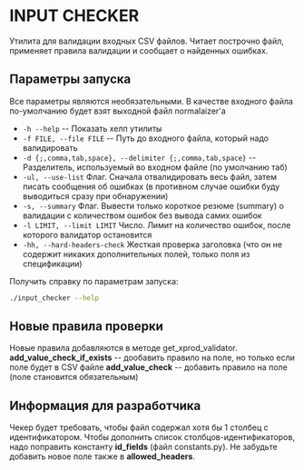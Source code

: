 # INPUT CHECKER #
Утилита для валидации входных CSV файлов. Читает построчно файл, применяет правила валидации и сообщает о найденных ошибках. 

## Параметры запуска ##
Все параметры являются необязательными. В качестве входного файла по-умолчанию будет взят выходной файл normalaizer'а

- ```-h --help``` -- Показать хелп утилиты
- ```-f FILE, --file FILE``` -- Путь до входного файла, который надо валидировать
- ```-d {;,comma,tab,space}, --delimiter {;,comma,tab,space}``` -- Разделитель, используемый во входном файле (по умолчанию таб)
- ```-ul, --use-list``` Флаг. Сначала отвалидировать весь файл, затем писать сообщения об ошибках (в противном случае ошибки буду выводиться сразу при обнаружении)
- ```-s, --summary``` Флаг. Вывести только короткое резюме (summary) о валидации с количеством ошибок без вывода самих ошибок
- ```-l LIMIT, --limit LIMIT``` Число. Лимит на количество ошибок, после которого валидатор остановится
- ```-hh, --hard-headers-check``` Жесткая проверка заголовка (что он не содержит никаких дополнительных полей, только поля из спецификации)

Получить справку по параметрам запуска:
```bash
./input_checker --help
```

## Новые правила проверки ##
Новые правила добавляются в методе get_xprod_validator.
**add_value_check_if_exists** -- дообавить правило на поле, но только если поле будет в CSV файле
**add_value_check** -- добавить правило на поле (поле становится обязательным)

## Информация для разработчика ##
Чекер будет требовать, чтобы файл содержал хотя бы 1 столбец с идентификатором. Чтобы дополнить список столбцов-идентификаторов, надо поправить константу **id_fields** (файл constants.py). Не забудьте добавить новое поле также в **allowed_headers**.
